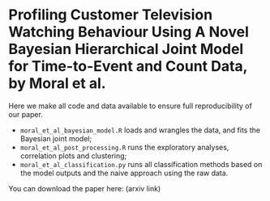 # Profiling Customer Television Watching Behaviour Using A Novel Bayesian Hierarchical Joint Model for Time-to-Event and Count Data, by Moral et al.

Here we make all code and data available to ensure full reproducibility of our paper.

- `moral_et_al_bayesian_model.R` loads and wrangles the data, and fits the Bayesian joint model;
- `moral_et_al_post_processing.R` runs the exploratory analyses, correlation plots and clustering;
- `moral_et_al_classification.py` runs all classification methods based on the model outputs and the naive approach using the raw data.

You can download the paper here: (arxiv link)
